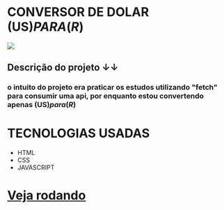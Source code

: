# CONVERSOR DE DOLAR (US$) PARA (R$) 
 [<img src="https://media.giphy.com/media/xXUCOVf3dSigxul16L/giphy.gif">](https://thomascsantos.github.io/ConversorDe-US-/)

 ## Descrição do projeto ↓↓
 ### o intuito do projeto era praticar os estudos utilizando "fetch" para consumir uma api, por enquanto estou convertendo apenas (US$) para (R$) 

 # TECNOLOGIAS USADAS
 - HTML
 - CSS
 - JAVASCRIPT
 
 # <a href="https://thomascsantos.github.io/Conversor-de-US/">Veja rodando</a>
